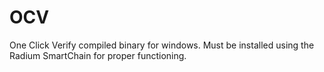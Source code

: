 # OCV
One Click Verify compiled binary for windows. Must be installed using the Radium SmartChain for proper functioning.
